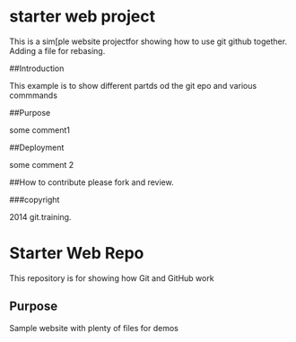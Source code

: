 # starter web project

This is a sim[ple website projectfor showing 
how to use git github together. Adding a file for rebasing.

##Introduction

This example is to show different partds od the git epo and various commmands

##Purpose

some comment1


##Deployment

some comment 2


##How to contribute
please fork and review.

###copyright

2014 git.training.

# Starter Web Repo

This repository is for showing how Git and GitHub work

## Purpose

Sample website with plenty of files for demos
